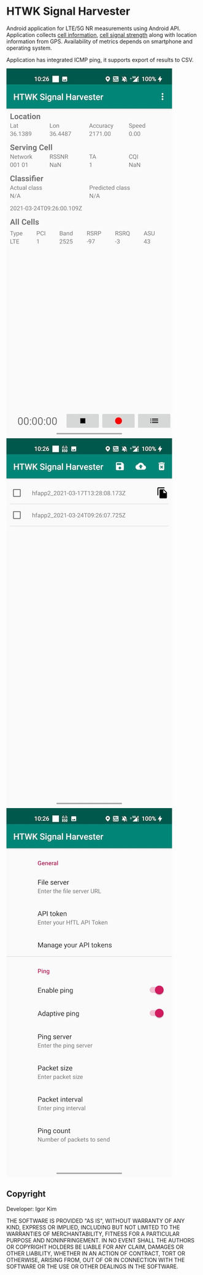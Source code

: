 # HTWK Signal Harvester

Android application for LTE/5G NR measurements using Android API. Application collects [cell information](https://developer.android.com/reference/android/telephony/CellInfo), [cell signal strength](https://developer.android.com/reference/android/telephony/CellSignalStrength) along with location information from GPS. Availability of metrics depends on smartphone and operating system.

Application has integrated ICMP ping, it supports export of results to CSV.



![Main Screen](public/main_screen.jpg)
![Settings Screen](public/export.jpg)
![Export Screen](public/settings.jpg)

## Copyright
Developer: Igor Kim

THE SOFTWARE IS PROVIDED "AS IS", WITHOUT WARRANTY OF ANY KIND, EXPRESS OR IMPLIED, INCLUDING BUT NOT LIMITED TO THE WARRANTIES OF MERCHANTABILITY, FITNESS FOR A PARTICULAR PURPOSE AND NONINFRINGEMENT. IN NO EVENT SHALL THE AUTHORS OR COPYRIGHT HOLDERS BE LIABLE FOR ANY CLAIM, DAMAGES OR OTHER LIABILITY, WHETHER IN AN ACTION OF CONTRACT, TORT OR OTHERWISE, ARISING FROM, OUT OF OR IN CONNECTION WITH THE SOFTWARE OR THE USE OR OTHER DEALINGS IN THE SOFTWARE.
